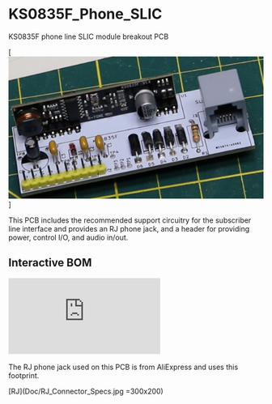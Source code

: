 # KS0835F_Phone_SLIC

KS0835F phone line SLIC module breakout PCB

[![PCB](Doc/Assembled_PCB.png)]

This PCB includes the recommended support circuitry for the subscriber line interface and provides an RJ phone jack, and a header for providing power, control I/O, and audio in/out.

## Interactive BOM

![Interactive Bill Of Material, BOM](https://matsk.github.io/KS0835F_Phone_SLIC/ibom.html)

The RJ phone jack used on this PCB is from AliExpress and uses this footprint.

[RJ](Doc/RJ_Connector_Specs.jpg =300x200)
